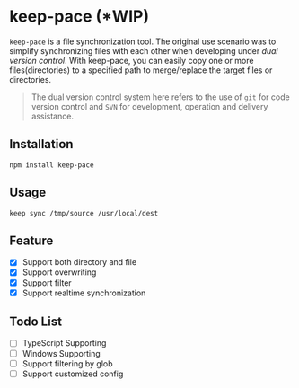 # keep-pace (*WIP)

`keep-pace` is a file synchronization tool. The original use scenario was to simplify synchronizing files with each other when developing under *dual version control*. With keep-pace, you can easily copy one or more files(directories) to a specified path to merge/replace the target files or directories.

> The dual version control system here refers to the use of `git` for code version control and `SVN` for development, operation and delivery assistance.

## Installation

~~~shell
npm install keep-pace
~~~

## Usage

~~~shell
keep sync /tmp/source /usr/local/dest
~~~

## Feature

- [x] Support both directory and file
- [x] Support overwriting
- [x] Support filter
- [x] Support realtime synchronization

## Todo List

- [ ] TypeScript Supporting
- [ ] Windows Supporting
- [ ] Support filtering by glob
- [ ] Support customized config
